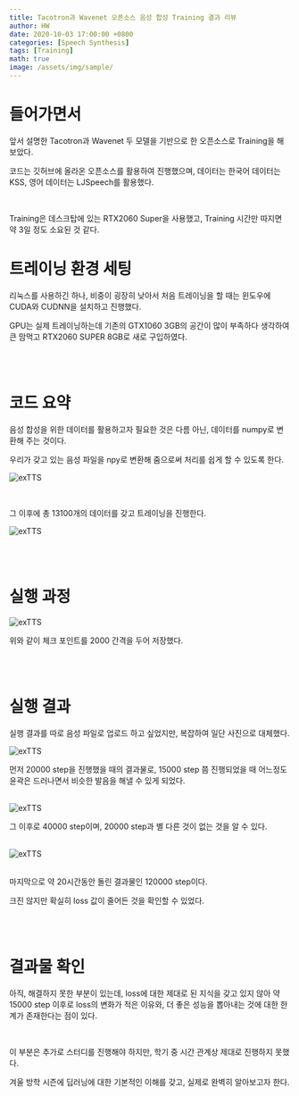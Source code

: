 ```yaml
---
title: Tacotron과 Wavenet 오픈소스 음성 합성 Training 결과 리뷰
author: HW
date: 2020-10-03 17:00:00 +0800
categories: [Speech Synthesis]
tags: [Training]
math: true
image: /assets/img/sample/
---
```




# **들어가면서**

앞서 설명한 Tacotron과 Wavenet 두 모델을 기반으로 한 오픈소스로 Training을 해보았다.<br/>

코드는 깃허브에 올라온 오픈소스를 활용하여 진행했으며, 데이터는 한국어 데이터는 KSS, 영어 데이터는 LJSpeech를 활용했다.<br/>

<br/>

Training은 데스크탑에 있는 RTX2060 Super을 사용했고, Training 시간만 따지면 약 3일 정도 소요된 것 같다.



# 트레이닝 환경 세팅

리눅스를 사용하긴 하나, 비중이 굉장히 낮아서 처음 트레이닝을 할 때는 윈도우에 CUDA와 CUDNN을 설치하고 진행했다.

GPU는 실제 트레이닝하는데 기존의 GTX1060 3GB의 공간이 많이 부족하다 생각하여 큰 맘먹고 RTX2060 SUPER 8GB로 새로 구입하였다. 

<br><br>

# 코드 요약

음성 합성을 위한 데이터를 활용하고자 필요한 것은 다름 아닌, 데이터를 numpy로 변환해 주는 것이다.

우리가 갖고 있는 음성 파일을 npy로 변환해 줌으로써 처리를 쉽게 할 수 있도록 한다.

![exTTS](/assets/img/insert/trainset/npy_transform.png)

<br>

그 이후에 총 13100개의 데이터를 갖고 트레이닝을 진행한다.

![exTTS](/assets/img/insert/trainset/count.png)

<br><br>

# 실행 과정

![exTTS](/assets/img/insert/taco_wave_train/first_ckpt.png)

위와 같이 체크 포인트를 2000 간격을 두어 저장했다.

<br><br>

# 실행 결과

실행 결과를 따로 음성 파일로 업로드 하고 싶었지만, 복잡하여 일단 사진으로 대체했다.

![exTTS](/assets/img/insert/taco_wave_train/20000_1.png)

먼저 20000 step을 진행했을 때의 결과물로, 15000 step 쯤 진행되었을 때 어느정도 윤곽은 드러나면서 비슷한 발음을 해낼 수 있게 되었다.<br><br>

![exTTS](/assets/img/insert/taco_wave_train/40000_1.png)

그 이후로 40000 step이며, 20000 step과 별 다른 것이 없는 것을 알 수 있다.<br><br>

![exTTS](/assets/img/insert/taco_wave_train/120000_1.png)<br><br>

마지막으로 약 20시간동안 돌린 결과물인 120000 step이다.

크진 않지만 확실히 loss 값이 줄어든 것을 확인할 수 있었다.

<br><br>

# 결과물 확인

아직, 해결하지 못한 부분이 있는데, loss에 대한 제대로 된 지식을 갖고 있지 않아 약 15000 step 이후로 loss의 변화가 적은 이유와, 더 좋은 성능을 뽑아내는 것에 대한 한계가 존재한다는 점이 있다.

<br>

이 부분은 추가로 스터디를 진행해야 하지만, 학기 중 시간 관계상 제대로 진행하지 못했다.

겨울 방학 시즌에 딥러닝에 대한 기본적인 이해를 갖고, 실제로 완벽히 알아보고자 한다.



